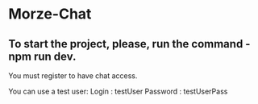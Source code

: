 # Morze-Chat
## To start the project, please, run the command - npm run dev.

You must register to have chat access.

You can use a test user: 
Login : testUser
Password : testUserPass

